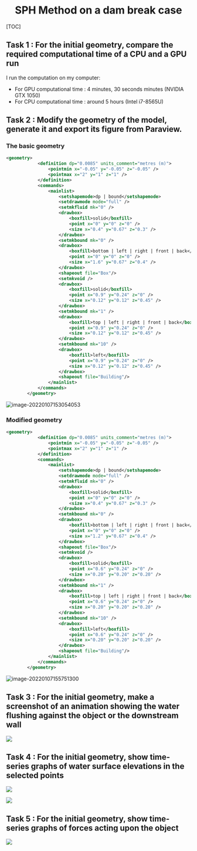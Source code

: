 # <center>SPH Method on a dam break case</center>

[TOC]

## Task 1 :  For the initial geometry, compare the required computational time of a CPU and a GPU run

I run the computation on my computer:

- For GPU computational time : 4 minutes, 30 seconds minutes (NVIDIA GTX 1050) 
- For CPU computational time : around 5 hours (Intel i7-8565U)

## Task 2 : Modify the geometry of the model, generate it and export its figure from Paraview.

### The basic geometry 

```xml
<geometry>
            <definition dp="0.0085" units_comment="metres (m)"> 
                <pointmin x="-0.05" y="-0.05" z="-0.05" />
                <pointmax x="2" y="1" z="1" />
            </definition>
            <commands>
                <mainlist>
                    <setshapemode>dp | bound</setshapemode>
                    <setdrawmode mode="full" />
                    <setmkfluid mk="0" />
                    <drawbox>
                        <boxfill>solid</boxfill>
                        <point x="0" y="0" z="0" />
                        <size x="0.4" y="0.67" z="0.3" />
                    </drawbox>
                    <setmkbound mk="0" />
                    <drawbox>
                        <boxfill>bottom | left | right | front | back</boxfill>
                        <point x="0" y="0" z="0" />
                        <size x="1.6" y="0.67" z="0.4" />
                    </drawbox>
                    <shapeout file="Box"/>
                    <setmkvoid />
                    <drawbox>
                        <boxfill>solid</boxfill>
                        <point x="0.9" y="0.24" z="0" />
                        <size x="0.12" y="0.12" z="0.45" />
                    </drawbox>
                    <setmkbound mk="1" />
                    <drawbox>
                        <boxfill>top | left | right | front | back</boxfill>
                        <point x="0.9" y="0.24" z="0" />
                        <size x="0.12" y="0.12" z="0.45" />
                    </drawbox>
                    <setmkbound mk="10" />
                    <drawbox>
                        <boxfill>left</boxfill>
                        <point x="0.9" y="0.24" z="0" />
                        <size x="0.12" y="0.12" z="0.45" />
                    </drawbox>					
                    <shapeout file="Building"/>
                </mainlist>
            </commands>
        </geometry>
```

![image-20220107153054053](C:\Users\guill\AppData\Roaming\Typora\typora-user-images\image-20220107153054053.png)

### Modified geometry

```xml
<geometry>
            <definition dp="0.0085" units_comment="metres (m)"> 
                <pointmin x="-0.05" y="-0.05" z="-0.05" />
                <pointmax x="2" y="1" z="1" />
            </definition>
            <commands>
                <mainlist>
                    <setshapemode>dp | bound</setshapemode>
                    <setdrawmode mode="full" />
                    <setmkfluid mk="0" />
                    <drawbox>
                        <boxfill>solid</boxfill>
                        <point x="0" y="0" z="0" />
                        <size x="0.4" y="0.67" z="0.3" />
                    </drawbox>
                    <setmkbound mk="0" />
                    <drawbox>
                        <boxfill>bottom | left | right | front | back</boxfill>
                        <point x="0" y="0" z="0" />
                        <size x="1.2" y="0.67" z="0.4" />
                    </drawbox>
                    <shapeout file="Box"/>
                    <setmkvoid />
                    <drawbox>
                        <boxfill>solid</boxfill>
                        <point x="0.6" y="0.24" z="0" />
                        <size x="0.20" y="0.20" z="0.20" />
                    </drawbox>
                    <setmkbound mk="1" />
                    <drawbox>
                        <boxfill>top | left | right | front | back</boxfill>
                        <point x="0.6" y="0.24" z="0" />
                        <size x="0.20" y="0.20" z="0.20" />
                    </drawbox>
                    <setmkbound mk="10" />
                    <drawbox>
                        <boxfill>left</boxfill>
                        <point x="0.6" y="0.24" z="0" />
                        <size x="0.20" y="0.20" z="0.20" />
                    </drawbox>					
                    <shapeout file="Building"/>
                </mainlist>
            </commands>
        </geometry>
```

![image-20220107155751300](C:\Users\guill\AppData\Roaming\Typora\typora-user-images\image-20220107155751300.png)

## Task 3 : For the initial geometry, make a screenshot of an animation showing the water flushing against the  object or the downstream wall

![](C:\Users\guill\Desktop\screen.png)

## Task 4 : For the initial geometry, show time-series graphs of water surface elevations in the selected points

![](C:\Users\guill\Desktop\DualSPHysics_v5.0\figure\points.png)

![](C:\Users\guill\Desktop\DualSPHysics_v5.0\figure\elevation.png)

## Task 5 : For the initial geometry, show time-series graphs of forces acting upon the object

![](C:\Users\guill\Desktop\DualSPHysics_v5.0\figure\force.png)
